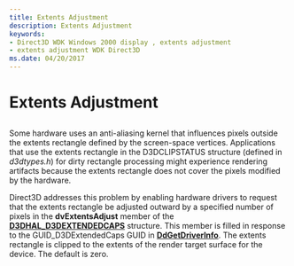 ```yaml
---
title: Extents Adjustment
description: Extents Adjustment
keywords:
- Direct3D WDK Windows 2000 display , extents adjustment
- extents adjustment WDK Direct3D
ms.date: 04/20/2017
---
```


# Extents Adjustment


## <span id="ddk_extents_adjustment_gg"></span><span id="DDK_EXTENTS_ADJUSTMENT_GG"></span>


Some hardware uses an anti-aliasing kernel that influences pixels outside the extents rectangle defined by the screen-space vertices. Applications that use the extents rectangle in the D3DCLIPSTATUS structure (defined in *d3dtypes.h*) for dirty rectangle processing might experience rendering artifacts because the extents rectangle does not cover the pixels modified by the hardware.

Direct3D addresses this problem by enabling hardware drivers to request that the extents rectangle be adjusted outward by a specified number of pixels in the **dvExtentsAdjust** member of the [**D3DHAL\_D3DEXTENDEDCAPS**](/windows-hardware/drivers/ddi/d3dhal/ns-d3dhal-_d3dhal_d3dextendedcaps) structure. This member is filled in response to the GUID\_D3DExtendedCaps GUID in [**DdGetDriverInfo**](/windows/win32/api/ddrawint/nc-ddrawint-pdd_getdriverinfo). The extents rectangle is clipped to the extents of the render target surface for the device. The default is zero.

 


